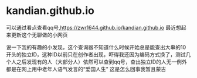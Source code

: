# kandian.github.io
可以通过看点查看qq号,https://zwr1644.github.io/kandian.github.io
最近想起来更新这个无聊做的小网页

说一下我的有趣的小发现，这个查询器不知道什么时候开始总是能查出大串的10开头的独立ID，这种ID以前只在创作者出现，吓得我还因为编码方式换了，测试几个人之后发现有的人（大部分人）依然可以查到qq号，查出独立ID的人无一例外都是在网上用中老年人语气发言的“爱国人生” 这是怎么回事我暂且蒙古
